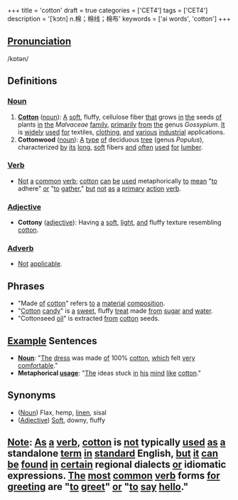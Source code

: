 +++
title = 'cotton'
draft = true
categories = ['CET4']
tags = ['CET4']
description = '[ˈkɔtn] n.棉；棉线；棉布'
keywords = ['ai words', 'cotton']
+++

## [Pronunciation](/en/post/pronunciation/)
/kɒtən/

## Definitions
### [Noun](/en/post/noun/)
1. **[Cotton](/en/post/cotton/)** ([noun](/en/post/noun/)): [A](/en/post/a/) [soft](/en/post/soft/), fluffy, cellulose fiber [that](/en/post/that/) grows [in](/en/post/in/) [the](/en/post/the/) seeds [of](/en/post/of/) plants [in](/en/post/in/) [the](/en/post/the/) *Malvaceae* [family](/en/post/family/), [primarily](/en/post/primarily/) [from](/en/post/from/) [the](/en/post/the/) genus _Gossypium_. [It](/en/post/it/) is [widely](/en/post/widely/) [used](/en/post/used/) [for](/en/post/for/) textiles, [clothing](/en/post/clothing/), [and](/en/post/and/) [various](/en/post/various/) [industrial](/en/post/industrial/) applications.
2. **Cottonwood** ([noun](/en/post/noun/)): [A](/en/post/a/) [type](/en/post/type/) [of](/en/post/of/) deciduous [tree](/en/post/tree/) (genus _Populus_), characterized [by](/en/post/by/) [its](/en/post/its/) [long](/en/post/long/), [soft](/en/post/soft/) fibers [and](/en/post/and/) [often](/en/post/often/) [used](/en/post/used/) [for](/en/post/for/) [lumber](/en/post/lumber/).

### [Verb](/en/post/verb/)
- [Not](/en/post/not/) [a](/en/post/a/) [common](/en/post/common/) [verb](/en/post/verb/); [cotton](/en/post/cotton/) [can](/en/post/can/) [be](/en/post/be/) [used](/en/post/used/) metaphorically [to](/en/post/to/) [mean](/en/post/mean/) "[to](/en/post/to/) adhere" [or](/en/post/or/) "[to](/en/post/to/) [gather](/en/post/gather/)," [but](/en/post/but/) [not](/en/post/not/) [as](/en/post/as/) [a](/en/post/a/) [primary](/en/post/primary/) [action](/en/post/action/) [verb](/en/post/verb/).

### [Adjective](/en/post/adjective/)
- **Cottony** ([adjective](/en/post/adjective/)): Having [a](/en/post/a/) [soft](/en/post/soft/), [light](/en/post/light/), [and](/en/post/and/) fluffy texture resembling [cotton](/en/post/cotton/).

### [Adverb](/en/post/adverb/)
- [Not](/en/post/not/) [applicable](/en/post/applicable/).

## Phrases
- "Made [of](/en/post/of/) [cotton](/en/post/cotton/)" refers [to](/en/post/to/) [a](/en/post/a/) [material](/en/post/material/) [composition](/en/post/composition/).
- "[Cotton](/en/post/cotton/) [candy](/en/post/candy/)" is [a](/en/post/a/) [sweet](/en/post/sweet/), fluffy [treat](/en/post/treat/) made [from](/en/post/from/) [sugar](/en/post/sugar/) [and](/en/post/and/) [water](/en/post/water/).
- "Cottonseed [oil](/en/post/oil/)" is extracted [from](/en/post/from/) [cotton](/en/post/cotton/) seeds.

## [Example](/en/post/example/) Sentences
- **[Noun](/en/post/noun/)**: "[The](/en/post/the/) [dress](/en/post/dress/) was made [of](/en/post/of/) 100% [cotton](/en/post/cotton/), [which](/en/post/which/) felt [very](/en/post/very/) [comfortable](/en/post/comfortable/)."
- **Metaphorical [usage](/en/post/usage/)**: "[The](/en/post/the/) ideas stuck [in](/en/post/in/) [his](/en/post/his/) [mind](/en/post/mind/) [like](/en/post/like/) [cotton](/en/post/cotton/)."

## Synonyms
- ([Noun](/en/post/noun/)) Flax, hemp, [linen](/en/post/linen/), sisal
- ([Adjective](/en/post/adjective/)) [Soft](/en/post/soft/), downy, fluffy

## [Note](/en/post/note/): [As](/en/post/as/) [a](/en/post/a/) [verb](/en/post/verb/), [cotton](/en/post/cotton/) is [not](/en/post/not/) typically [used](/en/post/used/) [as](/en/post/as/) [a](/en/post/a/) standalone [term](/en/post/term/) [in](/en/post/in/) [standard](/en/post/standard/) English, [but](/en/post/but/) [it](/en/post/it/) [can](/en/post/can/) [be](/en/post/be/) [found](/en/post/found/) [in](/en/post/in/) [certain](/en/post/certain/) regional dialects [or](/en/post/or/) idiomatic expressions. [The](/en/post/the/) [most](/en/post/most/) [common](/en/post/common/) [verb](/en/post/verb/) forms [for](/en/post/for/) [greeting](/en/post/greeting/) are "[to](/en/post/to/) [greet](/en/post/greet/)" [or](/en/post/or/) "[to](/en/post/to/) [say](/en/post/say/) [hello](/en/post/hello/)."
